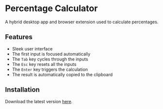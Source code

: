 # Percentage Calculator

A hybrid desktop app and browser extension used to calculate percentages.

## Features

- Sleek user interface
- The first input is focused automatically
- The `Tab` key cycles through the inputs
- The `Esc` key resets all the inputs
- The `Enter` key triggers the calculation
- The result is automatically copied to the clipboard

## Installation

Download the latest version [here](https://github.com/andreinadaban/percentage-calculator/releases).